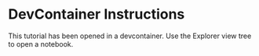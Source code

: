 # DevContainer Instructions

This tutorial has been opened in a devcontainer. Use the Explorer view tree to open a notebook.
